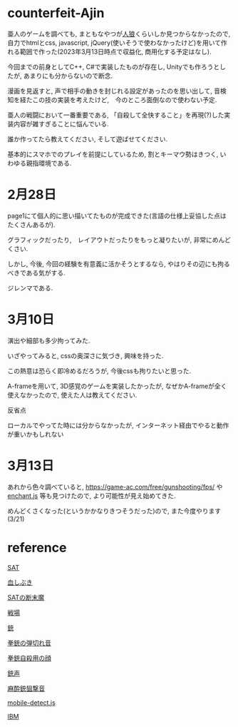 # counterfeit-Ajin

亜人のゲームを調べても, まともなやつが[人狼](https://gigazine.net/news/20161027-ajinrou-review/)くらいしか見つからなかったので, 自力でhtmlとcss, javascript, jQuery(使いそうで使わなかったけど)を用いて作れる範囲で作った(2023年3月13日時点で収益化, 商用化する予定はなし).

今回までの前身としてC++, C#で実装したものが存在し, Unityでも作ろうとしたが, あまりにも分からないので断念.

漫画を見返すと, 声で相手の動きを封じれる設定があったのを思い出して, 
音検知を経たこの技の実装を考えたけど,　今のところ面倒なので使わない予定.

亜人の戦闘において一番重要である, 「自殺して全快すること」を再現(?)した実装内容が雑すぎることに悩んでいる.

誰か作ってたら教えてください, そして遊ばせてください.

基本的にスマホでのプレイを前提にしているため, 割とキーマウ勢はきつく, いわゆる親指環境である.

# 2月28日

page1にて個人的に思い描いてたものが完成できた(言語の仕様上妥協した点はたくさんあるが).

グラフィックだったり,　レイアウトだったりをもっと凝りたいが, 非常にめんどくさい.

しかし, 今後, 今回の経験を有意義に活かそうとするなら, やはりその辺にも拘るべきである気がする.

ジレンマである.

# 3月10日

演出や細部も多少拘ってみた.

いざやってみると, cssの奥深さに気づき, 興味を持った.

この熱意は恐らく即冷めるだろうが, 今後cssも拘りたいと思った.

A-frameを用いて, 3D感覚のゲームを実装したかったが, なぜかA-frameが全く使えなかったので, 使えた人は教えてください.

反省点

ローカルでやってた時には分からなかったが, インターネット経由でやると動作が重いかもしれない

# 3月13日

あれから色々調べていると, https://game-ac.com/free/gunshooting/fps/ や [enchant.js](https://github.com/ghelia/enchant.js-builds)
等も見つけたので, より可能性が見え始めてきた.

めんどくさくなった(というかかなりきつそうだった)ので, また今度やります(3/21)

# reference

[SAT](https://www.irasutoya.com/2015/06/blog-post_856.html)

[血しぶき](https://orangestar.hatenadiary.jp/entry/2015/06/18/190000)

[SATの断末魔](https://soundeffect-lab.info/sound/voice/game.html) 

[戦場](https://www.wallpaperbetter.com/ja/hd-wallpaper-zojqh)

[銃](https://publicdomainq.net/pistol-hand-gun-0021061/)

[拳銃の弾切れ音](https://soundeffect-lab.info/sound/battle/battle2.html)

[拳銃自殺用の顔](https://www.pakutaso.com/20140635164post-4236.html)

[銃声](http://www.kurage-kosho.info/mp3/gun-fire05.mp3)

[麻酔銃狙撃音](https://on-jin.com/sound/ag/s1cf645/se/g/sen_ge_ya_sasaru03.mp3)

[mobile-detect.js](http://hgoebl.github.io/mobile-detect.js/)

[IBM](https://nanamiyuki.com/archives/25116)
